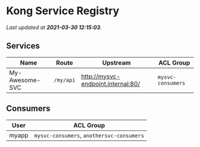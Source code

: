 # Kong Service Registry

_Last updated at **2021-03-30 12:15:03**._

## Services

| Name | Route  | Upstream  | ACL Group  |
|---|---|---|---|
|  My-Awesome-SVC | `/my/api`  | http://mysvc-endpoint.internal:80/ | `mysvc-consumers` |


## Consumers

| User | ACL Group  |
|---|---|
|  myapp | `mysvc-consumers`, `anothersvc-consumers` |
